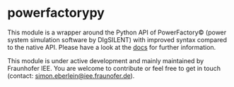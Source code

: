 # powerfactorypy
This module is a wrapper around the Python API of PowerFactory&copy; (power system simulation software by DIgSILENT) with improved syntax compared to the native API. Please have a look at the [docs](https://sciemon.github.io/powerfactorypy/html/index.html) for further information. 

This module is under active development and mainly maintained by Fraunhofer IEE. You are welcome to contribute or feel free to get in touch (contact: simon.eberlein@iee.fraunofer.de). 
